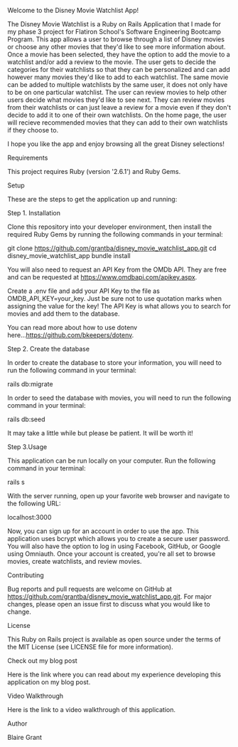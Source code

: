 Welcome to the Disney Movie Watchlist App!

The Disney Movie Watchlist is a Ruby on Rails Application that I made for my phase 3 project for Flatiron School's Software Engineering Bootcamp Program. This app allows a user to browse through a list of Disney movies or choose any other movies that they'd like to see more information about. Once a movie has been selected, they have the option to add the movie to a watchlist and/or add a review to the movie. The user gets to decide the categories for their watchlists so that they can be personalized and can add however many movies they'd like to add to each watchlist. The same movie can be added to multiple watchlists by the same user, it does not only have to be on one particular watchlist. The user can review movies to help other users decide what movies they'd like to see next. They can review movies from their watchlists or can just leave a review for a movie even if they don't decide to add it to one of their own watchlists. On the home page, the user will recieve recommended movies that they can add to their own watchlists if they choose to. 

I hope you like the app and enjoy browsing all the great Disney selections!

Requirements

This project requires Ruby (version '2.6.1') and Ruby Gems.

Setup

These are the steps to get the application up and running:

Step 1. Installation

Clone this repository into your developer environment, then install the required Ruby Gems by running the following commands in your terminal:

git clone https://github.com/grantba/disney_movie_watchlist_app.git
cd disney_movie_watchlist_app
bundle install

You will also need to request an API Key from the OMDb API. They are free and can be requested at https://www.omdbapi.com/apikey.aspx.

Create a .env file and add your API Key to the file as OMDB_API_KEY=your_key. Just be sure not to use quotation marks when assigning the value for the key! The API Key is what allows you to search for movies and add them to the database.

You can read more about how to use dotenv here...https://github.com/bkeepers/dotenv.

Step 2. Create the database

In order to create the database to store your information, you will need to run the following command in your terminal:

rails db:migrate

In order to seed the database with movies, you will need to run the following command in your terminal:

rails db:seed

It may take a little while but please be patient. It will be worth it!

Step 3.Usage

This application can be run locally on your computer. Run the following command in your terminal:

rails s

With the server running, open up your favorite web browser and navigate to the following URL:

localhost:3000

Now, you can sign up for an account in order to use the app. This application uses bcrypt which allows you to create a secure user password. You will also have the option to log in using Facebook, GitHub, or Google using Omniauth. Once your account is created, you're all set to browse movies, create watchlists, and review movies.

Contributing

Bug reports and pull requests are welcome on GitHub at https://github.com/grantba/disney_movie_watchlist_app.git. For major changes, please open an issue first to discuss what you would like to change.

License

This Ruby on Rails project is available as open source under the terms of the MIT License 
(see LICENSE file for more information).

Check out my blog post

Here is the link where you can read about my experience developing this application on my blog post.


Video Walkthrough

Here is the link to a video walkthrough of this application.

Author

Blaire Grant



